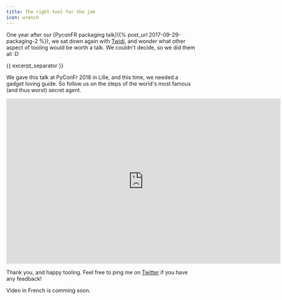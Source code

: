```yaml
---
title: The right tool for the job
icon: wrench
---
```


One year after our [PyconFR packaging talk]({% post_url 2017-09-29-packaging-2 %}), we sat down again with [Twidi](https://twidi.com), and wonder what other aspect of tooling would be worth a talk. We couldn't decide, so we did them all :D

{{ excerpt_separator }}

We gave this talk at PyConFr 2018 in Lille, and this time, we needed a gadget loving guide. So follow us on the steps of the world's most famous (and thus worst) secret agent.

<iframe src="https://docs.google.com/presentation/d/e/2PACX-1vSTV7cX1faf45ywe33TOJfOHbNXVd8-DpjUGS8gDMvYPn1IQL6Zg3-vQqkut2lnnj9OKKoB32xobYED/embed?start=false&loop=false&delayms=3000" frameborder="0" width="728" height="439" allowfullscreen="true" mozallowfullscreen="true" webkitallowfullscreen="true"></iframe>

Thank you, and happy tooling. Feel free to ping me on [Twitter](https://twitter.com/ewjoachim) if you have any feedback!

Video in French is comming soon.
